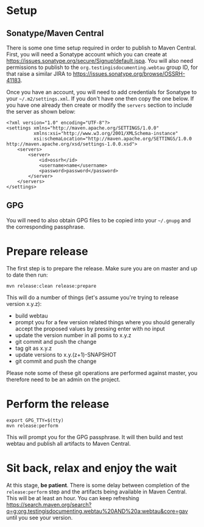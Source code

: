 # Setup

## Sonatype/Maven Central

There is some one time setup required in order to publish to Maven Central.  First, you will need a Sonatype account which
you can create at https://issues.sonatype.org/secure/Signup!default.jspa.  You will also need permissions to publish to
the `org.testingisdocumenting.webtau` group ID, for that raise a similar JIRA to https://issues.sonatype.org/browse/OSSRH-41183.

Once you have an account, you will need to add credentials for Sonatype to your `~/.m2/settings.xml`.  If you don't have
one then copy the one below.  If you have one already then create or modify the `servers` section to include the server
as shown below:

```
<?xml version="1.0" encoding="UTF-8"?>
<settings xmlns="http://maven.apache.org/SETTINGS/1.0.0"
          xmlns:xsi="http://www.w3.org/2001/XMLSchema-instance"
          xsi:schemaLocation="http://maven.apache.org/SETTINGS/1.0.0 http://maven.apache.org/xsd/settings-1.0.0.xsd">
    <servers>
        <server>
            <id>ossrh</id>
            <username>name</username>
            <password>password</password>
        </server>
    </servers>
</settings>
```

## GPG

You will need to also obtain GPG files to be copied into your `~/.gnupg` and the corresponding passphrase.


# Prepare release

The first step is to prepare the release.  Make sure you are on master and up to date then run:

```
mvn release:clean release:prepare
```

This will do a number of things (let's assume you're trying to release version x.y.z):
* build webtau
* prompt you for a few version related things where you should generally accept the proposed values by pressing enter with no input
* update the version number in all poms to x.y.z
* git commit and push the change
* tag git as x.y.z
* update versions to x.y.(z+1)-SNAPSHOT
* git commit and push the change

Please note some of these git operations are performed against master, you therefore need to be an admin on the project.

# Perform the release

```
export GPG_TTY=$(tty)
mvn release:perform
```

This will prompt you for the GPG passphrase.  It will then build and test webtau and publish all artifacts to Maven Central.

# Sit back, relax and enjoy the wait

At this stage, **be patient**.  There is some delay between completion of the `release:perform` step and the artifacts being
available in Maven Central.  This will be at least an hour.  You can keep refreshing https://search.maven.org/search?q=g:org.testingisdocumenting.webtau%20AND%20a:webtau&core=gav
until you see your version.
